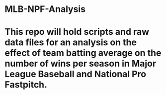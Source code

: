 # MLB-NPF-Analysis
# This repo will hold scripts and raw data files for an analysis on the effect of team batting average on the number of wins per season in Major League Baseball and National Pro Fastpitch. 
